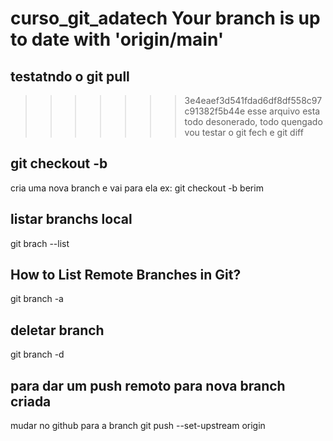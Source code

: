 # curso_git_adatech Your branch is up to date with 'origin/main'
## testatndo o git pull
>>>>>>> 3e4eaef3d541fdad6df8df558c97c91382f5b44e
esse arquivo esta todo desonerado, todo quengado
>>>>>>> vou testar o git fech e git diff
## git checkout -b <new-branch>
   cria uma nova branch e vai para ela ex: git checkout -b berim
## listar branchs local
   git brach --list
## How to List Remote Branches in Git?
   git branch -a
## deletar branch
   git branch -d
## para dar um push remoto para nova branch criada
   mudar no github para a branch
   git push --set-upstream origin <branch>
